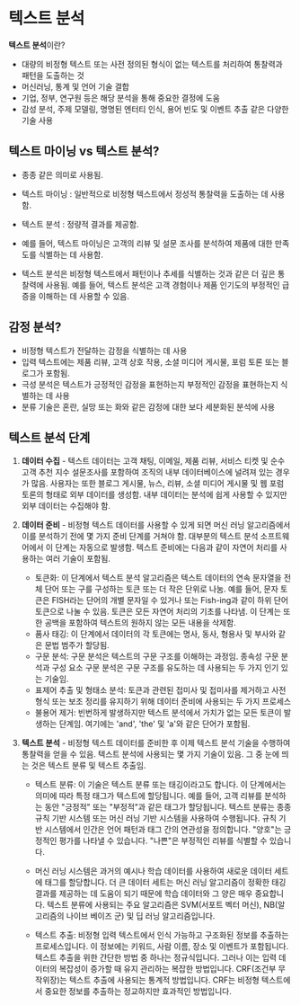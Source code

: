 # 텍스트 분석 
 
**텍스트 분석**이란?  

- 대량의 비정형 텍스트 또는 사전 정의된 형식이 없는 텍스트를 처리하여 통찰력과 패턴을 도출하는 것
- 머신러닝, 통계 및 언어 기술 결합
- 기업, 정부, 연구원 등은 해당 분석을 통해 중요한 결정에 도움
- 감성 분석, 주제 모델링, 명명된 엔터티 인식, 용어 빈도 및 이벤트 추출 같은 다양한 기술 사용



## 텍스트 마이닝 vs 텍스트 분석?

- 종종 같은 의미로 사용됨.

- 텍스트 마이닝 : 일반적으로 비정형 텍스트에서 정성적 통찰력을 도출하는 데 사용함.
- 텍스트 분석 : 정량적 결과를 제공함.
- 예를 들어, 텍스트 마이닝은 고객의 리뷰 및 설문 조사를 분석하여 제품에 대한 만족도를 식별하는 데 사용함.
- 텍스트 분석은 비정형 텍스트에서 패턴이나 추세를 식별하는 것과 같은 더 깊은 통찰력에 사용됨. 예를 들어, 텍스트 분석은 고객 경험이나 제품 인기도의 부정적인 급증을 이해하는 데 사용할 수 있음. 



## 감정 분석?

- 비정형 텍스트가 전달하는 감정을 식별하는 데 사용
- 입력 텍스트에는 제품 리뷰, 고객 상호 작용, 소셜 미디어 게시물, 포럼 토론 또는 블로그가 포함됨.
- 극성 분석은 텍스트가 긍정적인 감정을 표현하는지 부정적인 감정을 표현하는지 식별하는 데 사용
- 분류 기술은 혼란, 실망 또는 화와 같은 감정에 대한 보다 세분화된 분석에 사용



## 텍스트 분석 단계  

1. **데이터 수집** - 텍스트 데이터는 고객 채팅, 이메일, 제품 리뷰, 서비스 티켓 및 순수 고객 추천 지수 설문조사를 포함하여 조직의 내부 데이터베이스에 널려져 있는 경우가 많음. 사용자는 또한 블로그 게시물, 뉴스, 리뷰, 소셜 미디어 게시물 및 웹 포럼 토론의 형태로 외부 데이터를 생성함. 내부 데이터는 분석에 쉽게 사용할 수 있지만 외부 데이터는 수집해야 함.

2. **데이터 준비** - 비정형 텍스트 데이터를 사용할 수 있게 되면 머신 러닝 알고리즘에서 이를 분석하기 전에 몇 가지 준비 단계를 거쳐야 함. 대부분의 텍스트 분석 소프트웨어에서 이 단계는 자동으로 발생함. 텍스트 준비에는 다음과 같이 자연어 처리를 사용하는 여러 기술이 포함됨.

   - 토큰화: 이 단계에서 텍스트 분석 알고리즘은 텍스트 데이터의 연속 문자열을 전체 단어 또는 구를 구성하는 토큰 또는 더 작은 단위로 나눔. 예를 들어, 문자 토큰은 FISH라는 단어의 개별 문자일 수 있거나 또는 Fish-ing과 같이 하위 단어 토큰으로 나눌 수 있음. 토큰은 모든 자연어 처리의 기초를 나타냄. 이 단계는 또한 공백을 포함하여 텍스트의 원하지 않는 모든 내용을 삭제함.
   - 품사 태깅: 이 단계에서 데이터의 각 토큰에는 명사, 동사, 형용사 및 부사와 같은 문법 범주가 할당됨.
   - 구문 분석: 구문 분석은 텍스트의 구문 구조를 이해하는 과정임. 종속성 구문 분석과 구성 요소 구문 분석은 구문 구조를 유도하는 데 사용되는 두 가지 인기 있는 기술임.
   - 표제어 추출 및 형태소 분석: 토큰과 관련된 접미사 및 접미사를 제거하고 사전 형식 또는 보조 정리를 유지하기 위해 데이터 준비에 사용되는 두 가지 프로세스
   - 불용어 제거: 빈번하게 발생하지만 텍스트 분석에서 가치가 없는 모든 토큰이 발생하는 단계임. 여기에는 'and', 'the' 및 'a'와 같은 단어가 포함됨.

3. **텍스트 분석** - 비정형 텍스트 데이터를 준비한 후 이제 텍스트 분석 기술을 수행하여 통찰력을 얻을 수 있음. 텍스트 분석에 사용되는 몇 가지 기술이 있음. 그 중 눈에 띄는 것은 텍스트 분류 및 텍스트 추출임.

   - 텍스트 분류: 이 기술은 텍스트 분류 또는 태깅이라고도 합니다. 이 단계에서는 의미에 따라 특정 태그가 텍스트에 할당됩니다. 예를 들어, 고객 리뷰를 분석하는 동안 "긍정적" 또는 "부정적"과 같은 태그가 할당됩니다. 텍스트 분류는 종종 규칙 기반 시스템 또는 머신 러닝 기반 시스템을 사용하여 수행됩니다. 규칙 기반 시스템에서 인간은 언어 패턴과 태그 간의 연관성을 정의합니다. "양호"는 긍정적인 평가를 나타낼 수 있습니다. "나쁜"은 부정적인 리뷰를 식별할 수 있습니다.
   - 머신 러닝 시스템은 과거의 예시나 학습 데이터를 사용하여 새로운 데이터 세트에 태그를 할당합니다. 더 큰 데이터 세트는 머신 러닝 알고리즘이 정확한 태깅 결과를 제공하는 데 도움이 되기 때문에 학습 데이터와 그 양은 매우 중요합니다. 텍스트 분류에 사용되는 주요 알고리즘은 SVM(서포트 벡터 머신), NB(알고리즘의 나이브 베이즈 군) 및 딥 러닝 알고리즘입니다.

   - 텍스트 추출: 비정형 입력 텍스트에서 인식 가능하고 구조화된 정보를 추출하는 프로세스입니다. 이 정보에는 키워드, 사람 이름, 장소 및 이벤트가 포함됩니다. 텍스트 추출을 위한 간단한 방법 중 하나는 정규식입니다. 그러나 이는 입력 데이터의 복잡성이 증가할 때 유지 관리하는 복잡한 방법입니다. CRF(조건부 무작위장)는 텍스트 추출에 사용되는 통계적 방법입니다. CRF는 비정형 텍스트에서 중요한 정보를 추출하는 정교하지만 효과적인 방법입니다.
  
